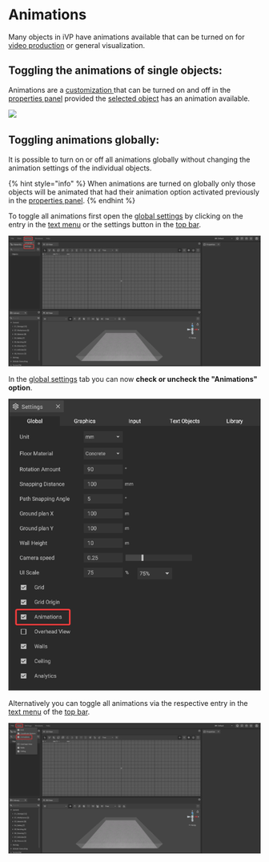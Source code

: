 # Animations

Many objects in iVP have animations available that can be turned on for [video production](../advanced-tools/virtual-cameras.md) or general visualization.

## Toggling the animations of single objects:

Animations are a [customization ](customizable-machines.md)that can be turned on and off in the [properties panel](../user-interface/the-properties-panel.md) provided the [selected object](selecting-and-moving-objects.md) has an animation available.

![](../../../.gitbook/assets/iVP\_guide\_canimations.jpg)

## Toggling animations globally:

It is possible to turn on or off all animations globally without changing the animation settings of the individual objects.

{% hint style="info" %}
When animations are turned on globally only those objects will be animated that had their animation option activated previously in the [properties panel](../user-interface/the-properties-panel.md).
{% endhint %}

To toggle all animations first open the [global settings](../settings/global-settings.md) by clicking on the entry in the [text menu](../user-interface/the-top-bar.md#text-menu) or the settings button in the [top bar](../user-interface/the-top-bar.md#icons).

![](../../../.gitbook/assets/iVP_Planning_ObjectInteraction_Settings.png)

In the [global settings](../settings/global-settings.md) tab you can now **check or uncheck the "Animations" option**.

![](<../../../.gitbook/assets/iVP_Planning_ObjectInteraction_AnimationSettings.png>)

Alternatively you can toggle all animations via the respective entry in the [text menu](../user-interface/the-top-bar.md#text-menu) of the [top bar](../user-interface/the-top-bar.md).

![](../../../.gitbook/assets/iVP_Planning_ObjectInteraction_AnimationView.png)
